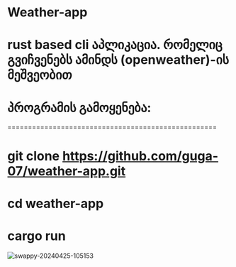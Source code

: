 # Weather-app

# rust based cli აპლიკაცია.  რომელიც გვიჩვენებს ამინდს (openweather)-ის მეშვეობით

# პროგრამის გამოყენება:
===================================================
# git clone https://github.com/guga-07/weather-app.git
# cd weather-app
# cargo run
![swappy-20240425-105153](https://github.com/guga-07/weather-app/assets/49972382/1cac4af2-2df2-4464-b3af-eca9f338d8eb)
